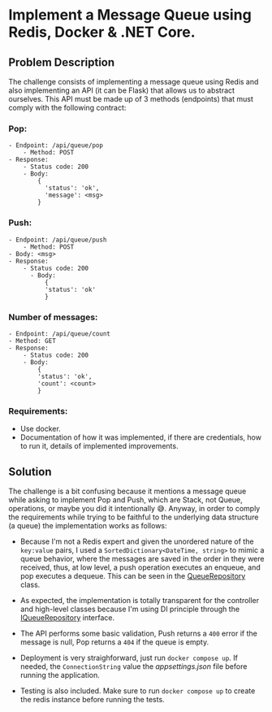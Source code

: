 # Implement a Message Queue using Redis, Docker & .NET Core.

## Problem Description

The challenge consists of implementing a message queue using Redis and also implementing an API (it can be Flask) that allows us to abstract ourselves.
This API must be made up of 3 methods (endpoints) that must comply with the following contract:

### Pop:

    - Endpoint: /api/queue/pop
        - Method: POST
    - Response:
        - Status code: 200
        - Body: 
            {
              'status': 'ok',
              'message': <msg>
            }

### Push:

    - Endpoint: /api/queue/push
        - Method: POST
    - Body: <msg>
    - Response:
        - Status code: 200
          - Body:
              {
              'status': 'ok'
              }

### Number of messages:

    - Endpoint: /api/queue/count
    - Method: GET
    - Response:
        - Status code: 200
        - Body:
            {
            'status': 'ok',
            'count': <count>
            }

### Requirements:

  - Use docker.
  - Documentation of how it was implemented, if there are credentials, how to run it, details of implemented improvements.

## Solution

The challenge is a bit confusing because it mentions a message queue while asking to implement Pop and Push, which are Stack, not Queue, operations, or maybe you did it intentionally :sweat_smile:.
Anyway, in order to comply the requirements while trying to be faithful to the underlying data structure (a queue) the implementation works as follows:

- Because I'm not a Redis expert and given the unordered nature of the `key:value` pairs, I used a `SortedDictionary<DateTime, string>` to mimic a queue behavior, where the messages are saved in the order in they were received, thus, at low level, a push operation executes an enqueue, and pop executes a dequeue. This can be seen in the [QueueRepository](https://github.com/hacasco/hc-redis-message-queue/blob/master/RedisMessageQueue/RedisMessageQueue/Infrastructure/QueueRepository.cs) class.

- As expected, the implementation is totally transparent for the controller and high-level classes because I'm using DI principle through the [IQueueRepository](https://github.com/hacasco/hc-redis-message-queue/blob/master/RedisMessageQueue/RedisMessageQueue/Domain/Interfaces/IQueueRepository.cs) interface.

- The API performs some basic validation, Push returns a `400` error if the message is null, Pop returns a `404` if the queue is empty.

- Deployment is very straighforward, just run `docker compose up`. If needed, the `ConnectionString` value the _appsettings.json_ file before running the application.

- Testing is also included. Make sure to run `docker compose up` to create the redis instance before running the tests.

